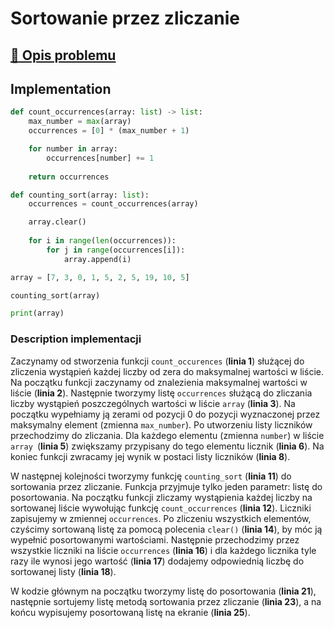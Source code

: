 # Sortowanie przez zliczanie

## [:link: Opis problemu](../../../../algorithms/sorting/counting-sort.md)

## Implementation

```python linenums="1"
def count_occurrences(array: list) -> list:
    max_number = max(array)
    occurrences = [0] * (max_number + 1)

    for number in array:
        occurrences[number] += 1
        
    return occurrences

def counting_sort(array: list):
    occurrences = count_occurrences(array)

    array.clear()
    
    for i in range(len(occurrences)):
        for j in range(occurrences[i]):
            array.append(i)

array = [7, 3, 0, 1, 5, 2, 5, 19, 10, 5]

counting_sort(array)

print(array)
```

### Description implementacji

Zaczynamy od stworzenia funkcji `count_occurences` (**linia 1**) służącej do zliczenia wystąpień każdej liczby od zera do maksymalnej wartości w liście. Na początku funkcji zaczynamy od znalezienia maksymalnej wartości w liście (**linia 2**). Następnie tworzymy listę `occurrences` służącą do zliczania liczby wystąpień poszczególnych wartości w liście `array` (**linia 3**). Na początku wypełniamy ją zerami od pozycji 0 do pozycji wyznaczonej przez maksymalny element (zmienna `max_number`). Po utworzeniu listy liczników przechodzimy do zliczania. Dla każdego elementu (zmienna `number`) w liście `array `(**linia 5**) zwiększamy przypisany do tego elementu licznik (**linia 6**). Na koniec funkcji zwracamy jej wynik w postaci listy liczników (**linia 8**).

W następnej kolejności tworzymy funkcję `counting_sort` (**linia 11**) do sortowania przez zliczanie. Funkcja przyjmuje tylko jeden parametr: listę do posortowania. Na początku funkcji zliczamy wystąpienia każdej liczby na sortowanej liście wywołując funkcję `count_occurrences` (**linia 12**). Liczniki zapisujemy w zmiennej `occurrences`. Po zliczeniu wszystkich elementów, czyścimy sortowaną listę za pomocą polecenia `clear()` (**linia 14**), by móc ją wypełnić posortowanymi wartościami. Następnie przechodzimy przez wszystkie liczniki na liście `occurrences` (**linia 16**) i dla każdego licznika tyle razy ile wynosi jego wartość (**linia 17**) dodajemy odpowiednią liczbę do sortowanej listy (**linia 18**).

W kodzie głównym na początku tworzymy listę do posortowania (**linia 21**), następnie sortujemy listę metodą sortowania przez zliczanie (**linia 23**), a na końcu wypisujemy posortowaną listę na ekranie (**linia 25**).
